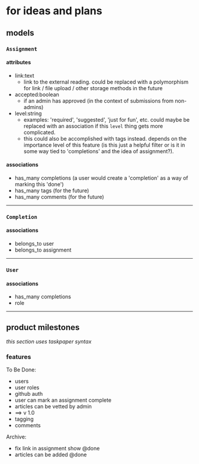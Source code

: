 # for ideas and plans

## models

### `Assignment`

#### attributes

- link:text
    - link to the external reading. could be replaced with a polymorphism for
      link / file upload / other storage methods in the future
- accepted:boolean
    - if an admin has approved (in the context of submissions from non-admins)
- level:string
    - examples: 'required', 'suggested', 'just for fun', etc. could maybe be
      replaced with an association if this `level` thing gets more complicated.
    - this could also be accomplished with tags instead. depends on the
      importance level of this feature (is this just a helpful filter or is it
      in some way tied to 'completions' and the idea of assignment?).

#### associations

- has_many completions (a user would create a 'completion' as a way of marking
  this 'done')
- has_many tags (for the future)
- has_many comments (for the future)

-------------------------

### `Completion`

#### associations

- belongs_to user
- belongs_to assignment

-------------------------

### `User`

####  associations

- has_many completions
- role

-------------------------------------------------

## product milestones

_this section uses taskpaper syntax_

### features

To Be Done:

- users
- user roles
- github auth
- user can mark an assignment complete
- articles can be vetted by admin
- ==> v 1.0
- tagging
- comments

Archive:
- fix link in assignment show @done
- articles can be added @done

